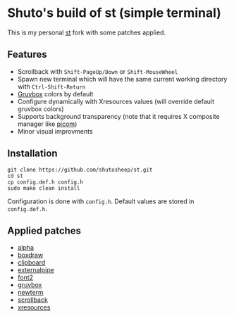 # Shuto's build of st (simple terminal)

This is my personal [st](https://st.suckless.org/) fork with some patches applied.

## Features

+ Scrollback with `Shift-PageUp/Down` or `Shift-MouseWheel`
+ Spawn new terminal which will have the same current working directory with `Ctrl-Shift-Return`
+ [Gruvbox](https://github.com/morhetz/gruvbox) colors by default
+ Configure dynamically with Xresources values (will override default gruvbox colors)
+ Supports background transparency (note that it requires X composite manager like [picom](https://github.com/yshui/picom))
+ Minor visual improvments

## Installation

```
git clone https://github.com/shutosheep/st.git
cd st
cp config.def.h config.h
sudo make clean install
```

Configuration is done with `config.h`. Default values are stored in `config.def.h`.

## Applied patches

+ [alpha](http://st.suckless.org/patches/alpha/)
+ [boxdraw](https://st.suckless.org/patches/boxdraw/)
+ [clipboard](https://st.suckless.org/patches/clipboard/)
+ [externalpipe](https://st.suckless.org/patches/externalpipe/)
+ [font2](https://st.suckless.org/patches/font2/)
+ [gruvbox](https://st.suckless.org/patches/gruvbox/)
+ [newterm](https://st.suckless.org/patches/newterm/)
+ [scrollback](https://st.suckless.org/patches/scrollback/)
+ [xresources](https://st.suckless.org/patches/xresources/)
